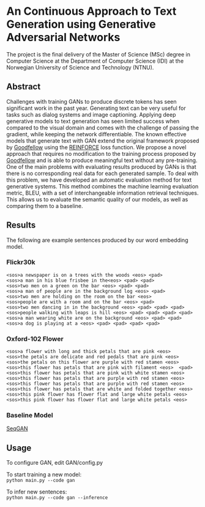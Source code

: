 # An Continuous Approach to Text Generation using Generative Adversarial Networks

The project is the final delivery of the Master of Science (MSc) degree in Computer Science at the Department of Computer Science (IDI) at the Norwegian University of Science and Technology (NTNU).

## Abstract
Challenges with training GANs to produce discrete tokens has seen significant work in the past year. Generating text can be very useful for tasks such as dialog systems and image captioning. Applying deep generative models to text generation has seen limited success when compared to the visual domain and comes with the challenge of passing the gradient, while keeping the network differentiable. The known effective models that generate text with GAN extend the original framework proposed by [Goodfellow](https://arxiv.org/abs/1406.2661) using the [REINFORCE](http://www-anw.cs.umass.edu/~barto/courses/cs687/williams92simple.pdf) loss function. We propose a novel approach that requires no modification to the training process proposed by [Goodfellow](https://arxiv.org/abs/1406.2661) and is able to produce meaningful text without any pre-training. One of the main problems with evaluating results produced by GANs is that there is no corresponding real data for each generated sample. To deal with this problem, we have developed an automatic evaluation method for text generative systems. This method combines the machine learning evaluation metric, BLEU, with a set of interchangeable information retrieval techniques. This allows us to evaluate the semantic quality of our models, as well as comparing them to a baseline.

## Results
The following are example sentences produced by our word embedding model.

### Flickr30k
`<sos>a newspaper is on a trees with the woods <eos> <pad>`<br />
`<sos>a man in his blue frisbee in the<eos> <pad> <pad>`<br />
`<sos>two men on a green on the bar <eos> <pad> <pad>`<br />
`<sos>a man of people are in the background log <eos> <pad>`<br />
`<sos>two men are holding on the room on the bar <eos>`<br />
`<sos>people are with a room and on the bar <eos> <pad>`<br />
`<sos>two men dancing in in the background <eos> <pad> <pad> <pad>`<br />
`<sos>people walking with leaps is hill <eos> <pad> <pad> <pad> <pad>`<br />
`<sos>a man wearing white are on the background <eos> <pad> <pad>`<br />
`<sos>a dog is playing at a <eos> <pad> <pad> <pad> <pad>`

### Oxford-102 Flower
`<sos>a flower with long and thick petals that are pink <eos>`<br />
`<sos>the petals are delicate and red pedals that are pink <eos>`<br />
`<sos>the petals on this flower are purple with red stamen <eos>`<br />
`<sos>this flower has petals that are pink with filament <eos>  <pad>`<br />
`<sos>this flower has petals that are pink with white stamen <eos>`<br />
`<sos>this flower has petals that are purple with red stamen <eos>`<br />
`<sos>this flower has petals that are purple with red stamen <eos>`<br />
`<sos>this flower has petals that are white and folded together <eos>`<br />
`<sos>this pink flower has flower flat and large white petals <eos>`<br />
`<sos>this pink flower has flower flat and large white petals <eos>`<br />

### Baseline Model
[SeqGAN](https://github.com/LantaoYu/SeqGAN)

## Usage
To configure GAN, edit GAN/config.py

To start training a new model:<br />
`python main.py --code gan`

To infer new sentences:<br />
`python main.py --code gan --inference`

